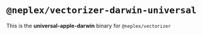 # `@neplex/vectorizer-darwin-universal`

This is the **universal-apple-darwin** binary for `@neplex/vectorizer`
